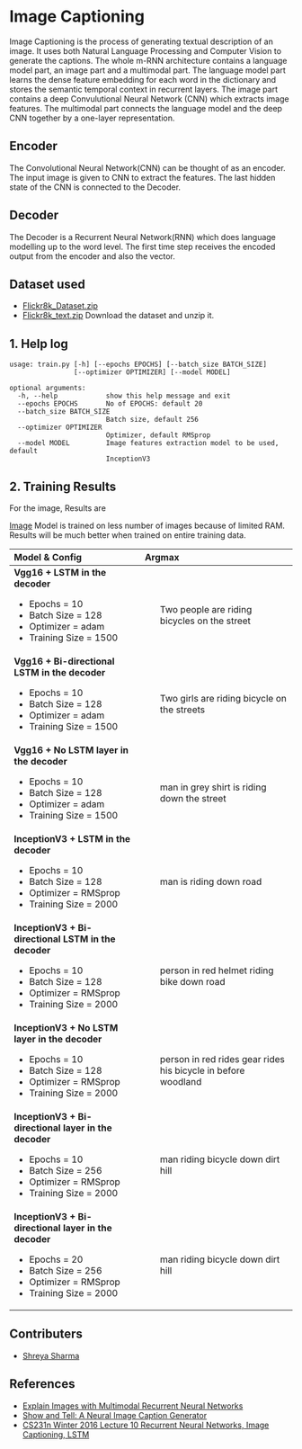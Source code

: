 # Image Captioning
Image Captioning is the process of generating textual description of an image. It uses both Natural Language Processing and Computer Vision to generate the captions. The whole m-RNN architecture contains a language model part, an image part and a multimodal part. The language model part learns the dense feature embedding for each word in the dictionary and stores the semantic temporal context in recurrent layers. The image part contains a deep Convulutional Neural Network (CNN) which extracts image features. The multimodal part connects the language model and the deep CNN together by a one-layer representation.


## Encoder
The Convolutional Neural Network(CNN) can be thought of as an encoder. The input image is given to CNN to extract the features. The last hidden state of the CNN is connected to the Decoder.


## Decoder
The Decoder is a Recurrent Neural Network(RNN) which does language modelling up to the word level. The first time step receives the encoded output from the encoder and also the <START> vector.


## Dataset used
* [Flickr8k_Dataset.zip](https://github.com/jbrownlee/Datasets/releases/download/Flickr8k/Flickr8k_Dataset.zip)
* [Flickr8k_text.zip](https://github.com/jbrownlee/Datasets/releases/download/Flickr8k/Flickr8k_text.zip)
Download the dataset and unzip it.


## 1. Help log
```
usage: train.py [-h] [--epochs EPOCHS] [--batch_size BATCH_SIZE]
                [--optimizer OPTIMIZER] [--model MODEL]

optional arguments:
  -h, --help            show this help message and exit
  --epochs EPOCHS       No of EPOCHS: default 20
  --batch_size BATCH_SIZE
                        Batch size, default 256
  --optimizer OPTIMIZER
                        Optimizer, default RMSprop
  --model MODEL         Image features extraction model to be used, default
                        InceptionV3
```


## 2. Training Results
For the image, Results are

[Image](./assets/image.png)
Model is trained on less number of images because of limited RAM. Results will be much better when trained on entire training data.

| Model & Config | Argmax |
| :--- | :--- |
| **Vgg16 + LSTM in the decoder** <ul><li>Epochs = 10</li><li>Batch Size = 128</li><li>Optimizer = adam</li><li>Training Size = 1500</li></ul> |<ul><br>Two people are riding bicycles on the street</br></ul> |
| **Vgg16 + Bi-directional LSTM in the decoder** <ul><li>Epochs = 10</li><li>Batch Size = 128</li><li>Optimizer = adam</li><li>Training Size = 1500</li></ul> |<ul><br>Two girls are riding bicycle on the streets</br></ul> |
| **Vgg16 + No LSTM layer in the decoder** <ul><li>Epochs = 10</li><li>Batch Size = 128</li><li>Optimizer = adam</li><li>Training Size = 1500</li></ul> |<ul><br>man in grey shirt is riding down the street</br></ul> |
| **InceptionV3 + LSTM in the decoder** <ul><li>Epochs = 10</li><li>Batch Size = 128</li><li>Optimizer = RMSprop</li><li>Training Size = 2000</li></ul> |<ul><br>man is riding down road</br></ul> |
| **InceptionV3 + Bi-directional LSTM in the decoder** <ul><li>Epochs = 10</li><li>Batch Size = 128</li><li>Optimizer = RMSprop</li><li>Training Size = 2000</li></ul> |<ul><br>person in red helmet riding bike down road</br></ul> |
| **InceptionV3 + No LSTM layer in the decoder** <ul><li>Epochs = 10</li><li>Batch Size = 128</li><li>Optimizer = RMSprop</li><li>Training Size = 2000</li></ul> |<ul><br>person in red rides gear rides his bicycle in before woodland</br></ul> |
| **InceptionV3 + Bi-directional layer in the decoder** <ul><li>Epochs = 10</li><li>Batch Size = 256</li><li>Optimizer = RMSprop</li><li>Training Size = 2000</li></ul> |<ul><br>man riding bicycle down dirt hill</br></ul> |
| **InceptionV3 + Bi-directional layer in the decoder** <ul><li>Epochs = 20</li><li>Batch Size = 256</li><li>Optimizer = RMSprop</li><li>Training Size = 2000</li></ul> |<ul><br>man riding bicycle down dirt hill</br></ul> |


## Contributers
* [Shreya Sharma](https://github.com/shreya0205/)


## References
* [Explain Images with Multimodal Recurrent Neural Networks](https://arxiv.org/pdf/1410.1090.pdf)
* [Show and Tell: A Neural Image Caption Generator](https://arxiv.org/pdf/1411.4555v2.pdf)
* [CS231n Winter 2016 Lecture 10 Recurrent Neural Networks, Image Captioning, LSTM](https://www.youtube.com/watch?v=cO0a0QYmFm8&feature=youtu.be&t=32m25s)

